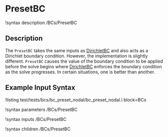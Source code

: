 # PresetBC
!syntax description /BCs/PresetBC

## Description

The `PresetBC` takes the same inputs as [DirichletBC](/BCs/DirichletBC.md)
and also acts as a Dirichlet
boundary condition.  However, the implementation is slightly different.  `PresetBC` causes
the value of the boundary condition to be applied before the solve begins where
[DirichletBC](/BCs/DirichletBC.md) enforces the boundary
condition as the solve progresses.  In certain
situations, one is better than another.

## Example Input Syntax
!listing test/tests/bcs/bc_preset_nodal/bc_preset_nodal.i block=BCs

!syntax parameters /BCs/PresetBC

!syntax inputs /BCs/PresetBC

!syntax children /BCs/PresetBC
